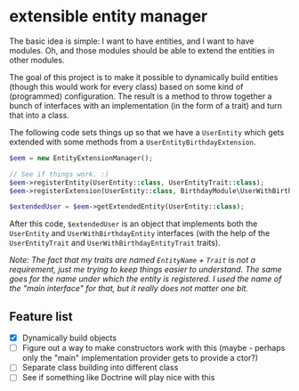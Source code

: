 # extensible entity manager
The basic idea is simple: I want to have entities, and I want to have modules. Oh, and those modules should be able to extend the entities in other modules.

The goal of this project is to make it possible to dynamically build entities (though this would work for every class) based on some kind of (programmed) configuration.
The result is a method to throw together a bunch of interfaces with an implementation (in the form of a trait) and turn that into a class.

The following code sets things up so that we have a `UserEntity` which gets extended with some methods from a `UserEntityBirthdayExtension`.

```php
$eem = new EntityExtensionManager();

// See if things work. :)
$eem->registerEntity(UserEntity::class, UserEntityTrait::class);
$eem->registerExtension(UserEntity::class, BirthdayModule\UserWithBirthdayEntity::class, BirthdayModule\UserWithBirthdayEntityTrait::class);

$extendedUser = $eem->getExtendedEntity(UserEntity::class);
```

After this code, `$extendedUser` is an object that implements both the `UserEntity` and `UserWithBirthdayEntity` interfaces (with the help of the `UserEntityTrait` and `UserWithBirthdayEntityTrait` traits).

*Note: The fact that my traits are named `EntityName` + `Trait` is not a requirement, just me trying to keep things easier to understand. The same goes for the name under which the entity is registered. I used the name of the "main interface" for that, but it really does not matter one bit.*

## Feature list

 - [x] Dynamically build objects
 - [ ] Figure out a way to make constructors work with this (maybe - perhaps only the "main" implementation provider gets to provide a ctor?)
 - [ ] Separate class building into different class
 - [ ] See if something like Doctrine will play nice with this